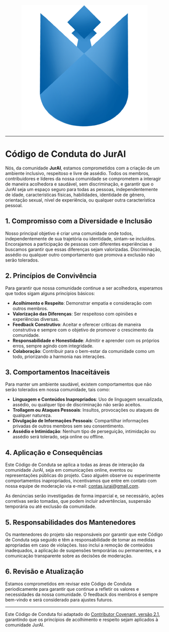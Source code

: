<p align="center">
  <img src="./assets/img/jurai-git.png"/>
</p>

---

# Código de Conduta do JurAI

Nós, da comunidade **JurAI**, estamos comprometidos com a criação de um ambiente inclusivo, respeitoso e livre de assédio. Todos os membros, contribuidores e líderes da nossa comunidade se comprometem a interagir de maneira acolhedora e saudável, sem discriminação, e garantir que o JurAI seja um espaço seguro para todas as pessoas, independentemente de idade, características físicas, habilidades, identidade de gênero, orientação sexual, nível de experiência, ou qualquer outra característica pessoal.

## 1. Compromisso com a Diversidade e Inclusão

Nosso principal objetivo é criar uma comunidade onde todos, independentemente de sua trajetória ou identidade, sintam-se incluídos. Encorajamos a participação de pessoas com diferentes experiências e buscamos garantir que essas diferenças sejam valorizadas. Discriminação, assédio ou qualquer outro comportamento que promova a exclusão não serão tolerados.

## 2. Princípios de Convivência

Para garantir que nossa comunidade continue a ser acolhedora, esperamos que todos sigam alguns princípios básicos:

- **Acolhimento e Respeito**: Demonstrar empatia e consideração com outros membros.
- **Valorização das Diferenças**: Ser respeitoso com opiniões e experiências diversas.
- **Feedback Construtivo**: Aceitar e oferecer críticas de maneira construtiva e sempre com o objetivo de promover o crescimento da comunidade.
- **Responsabilidade e Honestidade**: Admitir e aprender com os próprios erros, sempre agindo com integridade.
- **Colaboração**: Contribuir para o bem-estar da comunidade como um todo, priorizando a harmonia nas interações.

## 3. Comportamentos Inaceitáveis

Para manter um ambiente saudável, existem comportamentos que não serão tolerados em nossa comunidade, tais como:

- **Linguagem e Conteúdos Inapropriados**: Uso de linguagem sexualizada, assédio, ou qualquer tipo de discriminação não serão aceitos.
- **Trollagem ou Ataques Pessoais**: Insultos, provocações ou ataques de qualquer natureza.
- **Divulgação de Informações Pessoais**: Compartilhar informações privadas de outros membros sem seu consentimento.
- **Assédio e Intimidação**: Nenhum tipo de perseguição, intimidação ou assédio será tolerado, seja online ou offline.

## 4. Aplicação e Consequências

Este Código de Conduta se aplica a todas as áreas de interação da comunidade JurAI, seja em comunicações online, eventos ou representações públicas do projeto. Caso alguém observe ou experimente comportamentos inapropriados, incentivamos que entre em contato com nossa equipe de moderação via e-mail: [contas.jurai@gmail.com](mailto:contas.jurai@gmail.com).

As denúncias serão investigadas de forma imparcial e, se necessário, ações corretivas serão tomadas, que podem incluir advertências, suspensão temporária ou até exclusão da comunidade.

## 5. Responsabilidades dos Mantenedores

Os mantenedores do projeto são responsáveis por garantir que este Código de Conduta seja seguido e têm a responsabilidade de tomar as medidas apropriadas em caso de violações. Isso inclui a remoção de conteúdos inadequados, a aplicação de suspensões temporárias ou permanentes, e a comunicação transparente sobre as decisões de moderação.

## 6. Revisão e Atualização

Estamos comprometidos em revisar este Código de Conduta periodicamente para garantir que continue a refletir os valores e necessidades da nossa comunidade. O feedback dos membros é sempre bem-vindo e será considerado para ajustes futuros.

---

Este Código de Conduta foi adaptado do [Contributor Covenant, versão 2.1](https://www.contributor-covenant.org/version/2/1/code_of_conduct.html), garantindo que os princípios de acolhimento e respeito sejam aplicados à comunidade JurAI.
